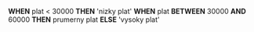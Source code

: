 **WHEN** plat < 30000 **THEN** 'nizky plat'
**WHEN** plat **BETWEEN** 30000  **AND** 60000 **THEN** prumerny plat
**ELSE** 'vysoky plat'